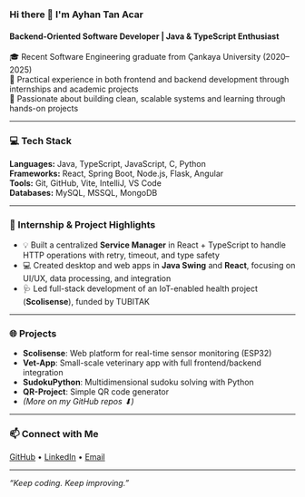 ### Hi there 👋 I'm Ayhan Tan Acar
#### Backend-Oriented Software Developer | Java & TypeScript Enthusiast

🎓 Recent Software Engineering graduate from Çankaya University (2020–2025)  
💼 Practical experience in both frontend and backend development through internships and academic projects  
🧠 Passionate about building clean, scalable systems and learning through hands-on projects  

---

### 💻 Tech Stack  
**Languages:** Java, TypeScript, JavaScript, C, Python  
**Frameworks:** React, Spring Boot, Node.js, Flask, Angular  
**Tools:** Git, GitHub, Vite, IntelliJ, VS Code  
**Databases:** MySQL, MSSQL, MongoDB  

---

### 🧪 Internship & Project Highlights  
- 💡 Built a centralized **Service Manager** in React + TypeScript to handle HTTP operations with retry, timeout, and type safety  
- 💻 Created desktop and web apps in **Java Swing** and **React**, focusing on UI/UX, data processing, and integration  
- 🩺 Led full-stack development of an IoT-enabled health project (**Scolisense**), funded by TUBITAK  

---

### 🌐 Projects  
- **Scolisense**: Web platform for real-time sensor monitoring (ESP32)  
- **Vet-App**: Small-scale veterinary app with full frontend/backend integration  
- **SudokuPython**: Multidimensional sudoku solving with Python  
- **QR-Project**: Simple QR code generator  
- *(More on my GitHub repos ⬇)*  

---

### 📫 Connect with Me  
[GitHub](https://github.com/Ayhantan) • [LinkedIn](https://www.linkedin.com/in/ayhan-tan-açar-0a50b91b3/) • [Email](mailto:ayhan_tan@outlook.com.tr)

---

_“Keep coding. Keep improving.”_
